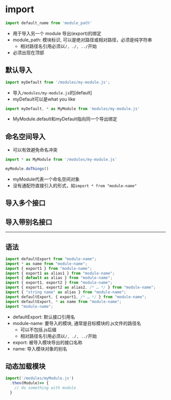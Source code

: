 # import

```javascript
import default_name from 'module_path'
```

- 用于导入另一个 module 导出(export)的绑定
- module_path: 模块标识, 可以是绝对路径或相对路径，必须是纯字符串
  - 相对路径名引用必须以`/, ./, ../`开始
- 必须出现在顶部

## 默认导入

```javascript
import myDefault from '/modules/my-module.js';
```

- 导入`/modules/my-module.js`的[default]
- myDefault可以是what you like

```javascript
import myDefault, * as MyModule from 'modules/my-module.js'
```

- MyModule.default和myDefault指向同一个导出绑定

## 命名空间导入

- 可以有效避免命名冲突

```javascript
import * as MyModule from '/modules/my-module.js'

myModule.doThings()
```

- myModule代表一个命名空间对象
- 没有通配符直接引入的形式，如`import * from "module-name"`


## 导入多个接口

## 导入带别名接口

***

## 语法

```javascript
import defaultExport from "module-name";
import * as name from "module-name";
import { export1 } from "module-name";
import { export1 as alias1 } from "module-name";
import { default as alias } from "module-name";
import { export1, export2 } from "module-name";
import { export1, export2 as alias2, /* … */ } from "module-name";
import { "string name" as alias } from "module-name";
import defaultExport, { export1, /* … */ } from "module-name";
import defaultExport, * as name from "module-name";
import "module-name";
```

- defaultExport: 默认接口引用名
- module-name: 要导入的模块, 通常是目标模块的.js文件的路径名
  - 可以不包括.js后缀
  - 相对路径名引用必须以`/, ./, ../`开始
- export: 被导入模块导出的接口名称
- name: 导入模块对象的别名

## 动态加载模块

```javascript
import('/modules/myModule.js')
  .then(Module)=> {
    // do something with module
  }
```